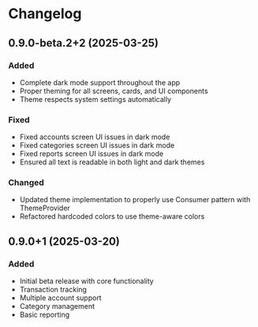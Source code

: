 # Changelog

## 0.9.0-beta.2+2 (2025-03-25)

### Added
- Complete dark mode support throughout the app
- Proper theming for all screens, cards, and UI components
- Theme respects system settings automatically

### Fixed
- Fixed accounts screen UI issues in dark mode
- Fixed categories screen UI issues in dark mode
- Fixed reports screen UI issues in dark mode
- Ensured all text is readable in both light and dark themes

### Changed
- Updated theme implementation to properly use Consumer pattern with ThemeProvider
- Refactored hardcoded colors to use theme-aware colors

## 0.9.0+1 (2025-03-20)

### Added
- Initial beta release with core functionality
- Transaction tracking
- Multiple account support
- Category management
- Basic reporting 